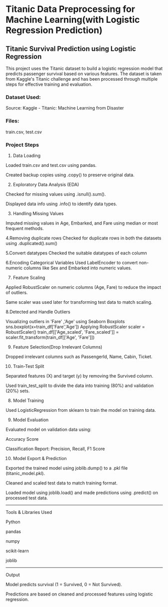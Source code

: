 # Titanic Data Preprocessing for Machine Learning(with Logistic Regression Prediction)

## Titanic Survival Prediction using Logistic Regression

This project uses the Titanic dataset to build a logistic regression model that predicts passenger survival based on various features. The dataset is taken from Kaggle's Titanic challenge and has been processed through multiple steps for effective training and evaluation.

### Dataset Used:
Source: 
Kaggle - Titanic: Machine Learning from Disaster

### Files:
train.csv, test.csv



### Project Steps

1. Data Loading

Loaded train.csv and test.csv using pandas.

Created backup copies using .copy() to preserve original data.


2. Exploratory Data Analysis (EDA)

Checked for missing values using .isnull().sum().

Displayed data info using .info() to identify data types.


3. Handling Missing Values

Imputed missing values in Age, Embarked, and Fare using median or most frequent methods.

4.Removing duplicate rows
Checked for duplicate rows in both the datasets using .duplicated().sum()

5.Convert datatypes 
Checked the suitable datatypes of each column

6.Encoding Categorical Variables
Used LabelEncoder to convert non-numeric columns like Sex and Embarked into numeric values.

7. Feature Scaling

Applied RobustScaler on numeric columns (Age, Fare) to reduce the impact of outliers.

Same scaler was used later for transforming test data to match scaling.

8.Detected and Handle Outliers

Visualizing outliers in 'Fare' ,'Age' using Seaborn Boxplots
sns.boxplot(x=train_df['Fare','Age'])
Applying RobustScaler
scaler = RobustScaler()
train_df[['Age_scaled', 'Fare_scaled']] = scaler.fit_transform(train_df[['Age', 'Fare']])

9. Feature Selection(Drop Irrelevant Columns)

Dropped irrelevant columns such as PassengerId, Name, Cabin, Ticket.


10. Train-Test Split

Separated features (X) and target (y) by removing the Survived column.

Used train_test_split to divide the data into training (80%) and validation (20%) sets.





8. Model Training

Used LogisticRegression from sklearn to train the model on training data.


9. Model Evaluation

Evaluated model on validation data using:

Accuracy Score

Classification Report: Precision, Recall, F1 Score



10. Model Export & Prediction

Exported the trained model using joblib.dump() to a .pkl file (titanic_model.pkl).

Cleaned and scaled test data to match training format.

Loaded model using joblib.load() and made predictions using .predict() on processed test data.



---

Tools & Libraries Used

Python

pandas

numpy

scikit-learn

joblib



---

Output

Model predicts survival (1 = Survived, 0 = Not Survived).

Predictions are based on cleaned and processed features using logistic regression.


